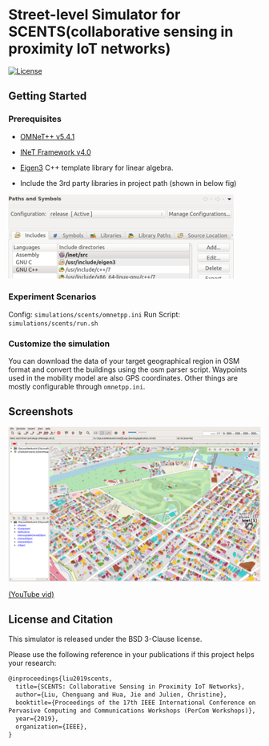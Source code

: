# Street-level Simulator for SCENTS(collaborative sensing in proximity IoT networks)
[![License](https://img.shields.io/badge/license-BSD-blue.svg)](LICENSE)

## Getting Started

### Prerequisites
- [OMNeT++ v5.4.1](https://omnetpp.org/download/)

- [INeT Framework v4.0](https://github.com/inet-framework/inet)

- [Eigen3](http://eigen.tuxfamily.org) C++ template library for linear algebra.

- Include the 3rd party libraries in project path (shown in below fig)
<img src="figures/include.png" width="450">

### Experiment Scenarios

Config: `simulations/scents/omnetpp.ini`
Run Script: `simulations/scents/run.sh`

### Customize the simulation

You can download the data of your target geographical region in OSM
format and convert the buildings using the osm parser
script. Waypoints used in the mobility model are also GPS
coordinates. Other things are mostly configurable through
`omnetpp.ini`.

## Screenshots

<img src="figures/west_austin_scene.png" width="600">

[(YouTube vid)](https://youtu.be/KPqtK9t2efs)


## License and Citation
This simulator is released under the BSD 3-Clause license.

Please use the following reference in your publications if this project helps your research:
```
@inproceedings{liu2019scents,
  title={SCENTS: Collaborative Sensing in Proximity IoT Networks},
  author={Liu, Chenguang and Hua, Jie and Julien, Christine},
  booktitle={Proceedings of the 17th IEEE International Conference on Pervasive Computing and Communications Workshops (PerCom Workshops)},
  year={2019},
  organization={IEEE},
}
```
